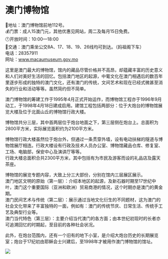 # 澳门博物馆  
📍地址：澳门博物馆前地112号。  
💰门票：成人15澳门元，其他优惠见网站，周二及每月15日免费。  
🕛开放时间：10:00—18:00  
🚌交通：澳门乘坐公交8A、17、18、19、26线均可到达。（妈祖阁下车）  
电话：28357911  
网址：<a href="http://www.macaumuseum.gov.mo" target="_blank">www.macaumuseum.gov.mo</a>  

这里是澳门最大的博物馆，馆内的藏品尽管价格并不高昂，却蕴藏丰富的历史意义和人们对美好生活的回忆。包括澳门地区的起源，中葡文化在澳门相遇后的数百年里逐步形成的独特的澳门文化，还有澳门的传统，文间艺术和现在已经式微甚至消失的行业和活动等等。虽然简约但不简单。  

澳门博物馆的筹建工作于1995年4月正式开始运作，而博物馆工程亦于1996年9月动工，于1998年4月18日建成启用。建馆工程包括两部分：位于大炮台的博物馆展览大楼及位于北面山丘的博物馆行政大楼。  

博物馆共分三层，其中首两层位于炮台地面之下，第三层侧在炮台上。总面积为2800平方米，实际展览面积约为2100平方米。  

博物馆行政大楼虽然位于炮台外，但通过一条贯穿外墙，设有电动扶梯的隧道与博物馆展厅相连。行政大楼设有行政及技术人员办公室、博物馆藏品仓库、修复室、工场、电脑部，保安中心及演讲厅等等。  
行政大楼总面积合共2300平方米，其中包括有为市民及游客而设的礼品店及露天茶座。  

博物馆的展览专题内容，大致上分三大部份，分别在馆内三层展区展示。  
澳门地区文明的原始（第一层）：介绍本地区的起源，及新石器时期至17世纪中叶，澳门这个重要国际（亚洲和欧洲）贸易商港的情况，这个时期亦是澳门的黄金期。  
澳门民间艺术与传统（第二层）：展示通过当地文化衍生的不同题材，这为澳门的社会文化带来了丰富独特的一面，例如有：澳门的传统节庆、日常生活、传统手工艺及典型行业等。  
澳门当代特色（第三层）：主要介绍当代澳门的各方面；由本世纪初现时的长者亦可追溯回忆的时期起，至目前的各种社会状况。  

此外，在炮台范围内，还有一个旧有的地下小室，是介绍大炮台历史的长期展览室；炮台于17纪初由耶稣会士兴建后，至1998年才被用作澳门博物馆的馆址。  

![](https://i.postimg.cc/XYZd2CYG/202201212059402.png)  
